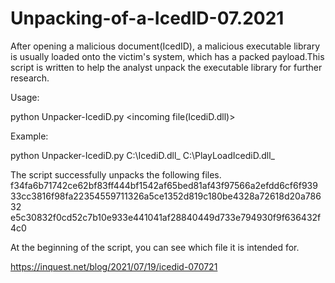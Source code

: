 # Unpacking-of-a-IcedID-07.2021

After opening a malicious document(IcedID), a malicious executable library is usually loaded onto the victim's system, which has a packed payload.This script is written to help the analyst unpack the executable library for further research.

Usage:

python Unpacker-IcediD.py  <incoming file(IcediD.dll)>  <open payload>

Example:

python Unpacker-IcediD.py C:\IcediD.dll_  C:\PlayLoadIcediD.dll_
  
 

The script successfully unpacks the following files.
f34fa6b71742ce62bf83ff444bf1542af65bed81af43f97566a2efdd6cf6f939
33cc3816f98fa22354559711326a5ce1352d819c180be4328a72618d20a78632
e5c30832f0cd52c7b10e933e441041af28840449d733e794930f9f636432f4c0
    
At the beginning of the script, you can see which file it is intended for.

https://inquest.net/blog/2021/07/19/icedid-070721
